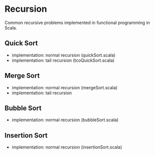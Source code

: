 # Recursion

Common recursive problems implemented in functional programming in Scala.

## Quick Sort

+
  implementation: normal recursion (quickSort.scala)
+
  implementation: tail recursion (tcoQuickSort.scala)

## Merge Sort

+
  implementation: normal recursion (mergeSort.scala)
+
  implementation: tail recursion

## Bubble Sort

+
  implementation: normal recursion (bubbleSort.scala)

## Insertion Sort

+
  implementation: normal recursion (insertionSort.scala)


